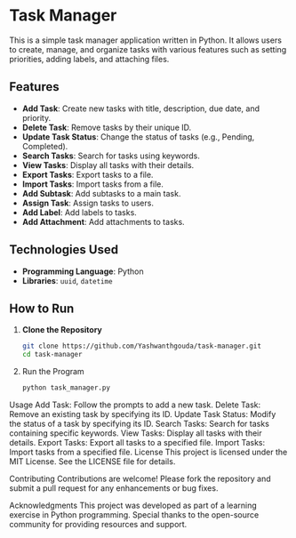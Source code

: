 # Task Manager

This is a simple task manager application written in Python. It allows users to create, manage, and organize tasks with various features such as setting priorities, adding labels, and attaching files.

## Features

- **Add Task**: Create new tasks with title, description, due date, and priority.
- **Delete Task**: Remove tasks by their unique ID.
- **Update Task Status**: Change the status of tasks (e.g., Pending, Completed).
- **Search Tasks**: Search for tasks using keywords.
- **View Tasks**: Display all tasks with their details.
- **Export Tasks**: Export tasks to a file.
- **Import Tasks**: Import tasks from a file.
- **Add Subtask**: Add subtasks to a main task.
- **Assign Task**: Assign tasks to users.
- **Add Label**: Add labels to tasks.
- **Add Attachment**: Add attachments to tasks.

## Technologies Used

- **Programming Language**: Python
- **Libraries**: `uuid`, `datetime`

## How to Run

1. **Clone the Repository**
   ```bash
   git clone https://github.com/Yashwanthgouda/task-manager.git
   cd task-manager
2. Run the Program
   ```bash
   python task_manager.py

Usage
Add Task: Follow the prompts to add a new task.
Delete Task: Remove an existing task by specifying its ID.
Update Task Status: Modify the status of a task by specifying its ID.
Search Tasks: Search for tasks containing specific keywords.
View Tasks: Display all tasks with their details.
Export Tasks: Export all tasks to a specified file.
Import Tasks: Import tasks from a specified file.
License
This project is licensed under the MIT License. See the LICENSE file for details.

Contributing
Contributions are welcome! Please fork the repository and submit a pull request for any enhancements or bug fixes.

Acknowledgments
This project was developed as part of a learning exercise in Python programming.
Special thanks to the open-source community for providing resources and support.
